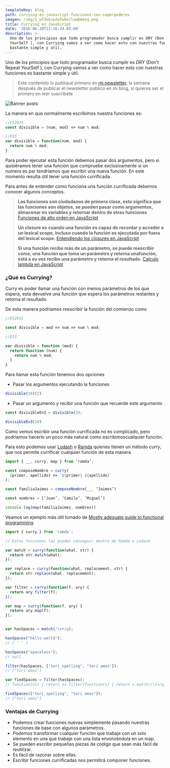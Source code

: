 ```yaml
---
templateKey: blog
path: currying-en-javascript-funciones-con-superpoderes
imagen: /img/1_wf3okspdafw6vclawbmexq.png
title: Currying en JavaScript
date: '2016-06-20T12:16:24-05:00'
description: >-
  Uno de los principios que todo programador busca cumplir es DRY (Don’t Repeat
  YourSelf ), con Currying vamos a ver como hacer esto con nuestras funciones es
  bastante simple y útil.
---
```

Uno de los principios que todo programador busca cumplir es DRY (Don’t Repeat YourSelf ), con Currying vamos a ver como hacer esto con nuestras funciones es bastante simple y útil.

> Este contenido lo publiqué primero en [mi newsletter](https://tinyletter.com/yeion7), la semana después de publicar el newsletter publico en mi blog, si quieres ser el primero en leer suscríbete

![Banner posts](/img/1_wf3okspdafw6vclawbmexq.png)

La manera en que normalmente escribimos nuestra funciones es:    

```js
//ES2015
const divisible = (num, mod) => num % mod;

//ES5
var divisible = function(num, mod) {
  return num % mod;
}
```

Para poder ejecutar esta función debemos pasar dos argumentos, pero si quisiéramos tener una función que compruebe exclusivamente si un numero es par tendríamos que escribir una nueva función. En este momento resulta útil tener una función currificada.

Para antes de entender como funciona una función currificada debemos conocer algunos conceptos.

> **Las funciones son ciudadanos de primera clase, esto significa que las funciones son objetos, se pueden pasar como argumentos, almacenar en variables y retornar dentro de otras funciones** [Funciones de alto orden en JavaScript](/funciones-de-alto-orden-en-javascript)
>
> **Un closure es cuando una función es capaz de recordar y acceder a un lexical scope, incluso cuando la función es ejecutada por fuera del lexical scope.** [Entendiendo los closures en JavaScript](/entendiendo-closures-en-javascript)
>
> **Si una función recibe más de un parámetro, se puede reescribir como, una función que toma un parámetro y retorna unafunción, está a su vez recibe una parámetro y retorna el resultado.** [Calculo lambda en JavaScript](/calculo-lambda-en-javascript)

### ¿Qué es Currying?

Curry es poder llamar una función con menos parámetros de los que espera, esta devuelve una función que espera los parámetros restantes y retorna el resultado.

De esta manera podríamos reescribir la función del comienzo como

```js
//ES2015

const divisible = mod => num => num % mod;

//ES5

var divisible = function (mod) {
  return function (num) {
    return num % mod;
  }
}
```

Para llamar esta función tenemos dos opciones

* Pasar los argumentos ejecutando la funciones

```js
divisible(10)(2)
```

* Pasar un argumento y recibir una función que recuerde este argumento

```js
const divisibleEn3 = divisible(3);

divisibleEn3(10)
```

Como vemos escribir una función currificada no es complicado, pero podríamos hacerlo un poco más natural como escribimoscualquier función.

Para esto podemos usar [Lodash](https://lodash.com/docs#curry) o [Ramda](http://ramdajs.com/0.21.0/docs/#curry) quienes tienen un método _curry_, que nos permite currificar cualquier función de esta manera.

```js
import { __, curry, map } from ‘ramda’;

const composeNombre = curry(
  (primer, apellido) => `${primer} ${apellido}`
);

const familiaJaimes = composeNombre(__, ‘Jaimes’)

const nombres = [‘Juan’, ‘Camilo’, ‘Miguel’]

console.log(map(familiaJaimes, nombres))
```

Veamos un ejemplo más útil tomado de [Mostly adequate guide to functional programming](http://mostly-adequate-guide)

```js
import { curry } from 'ramda';

// Estas funciones las puedes conseguir dentro de Ramda o Lodash

var match = curry(function(what, str) {
  return str.match(what);
});

var replace = curry(function(what, replacement, str) {
  return str.replace(what, replacement);
});

var filter = curry(function(f, ary) {
  return ary.filter(f);
});

var map = curry(function(f, ary) {
  return ary.map(f);
});


var hasSpaces = match(/\s+/g);

hasSpaces("hello world");
// [ ' ' ]

hasSpaces("spaceless");
// null

filter(hasSpaces, ["tori_spelling", "tori amos"]);
// ["tori amos"]

var findSpaces = filter(hasSpaces);
// function(xs) { return xs.filter(function(x) { return x.match(/\s+/g) }) }

findSpaces(["tori_spelling", "tori amos"]);
// ["tori amos"]
```

### Ventajas de Currying

* Podemos crear funciones nuevas simplemente pasando nuestras funciones de base con algunos parámetros.
* Podemos transformar cualquier función que trabaje con un solo elemento en una que trabaje con una lista envolviéndola en un map.
* Se pueden escribir pequeñas piezas de código que sean más fácil de reutilizar.
* Es fácil de razonar sobre ellas.
* Escribir funciones currificadas nos permitirá componer funciones.
